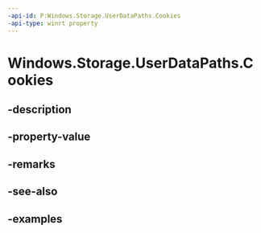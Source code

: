 ```yaml
---
-api-id: P:Windows.Storage.UserDataPaths.Cookies
-api-type: winrt property
---
```


<!-- Property syntax.
public string Cookies { get; }
-->

# Windows.Storage.UserDataPaths.Cookies

## -description

## -property-value

## -remarks

## -see-also

## -examples

